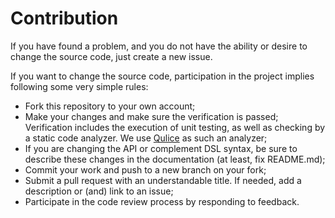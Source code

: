 # Contribution

If you have found a problem, and you do not have the ability or desire to change the source code,
just create a new issue.

If you want to change the source code, participation in the project implies following
some very simple rules:

* Fork this repository to your own account;
* Make your changes and make sure the verification is passed;
  Verification includes the execution of unit testing, as well as checking by a static code analyzer.
  We use [Qulice](https://www.qulice.com/) as such an analyzer;
* If you are changing the API or complement DSL syntax, be sure to describe these changes
  in the documentation (at least, fix README.md);
* Commit your work and push to a new branch on your fork;
* Submit a pull request with an understandable title.
  If needed, add a description or (and) link to an issue;
* Participate in the code review process by responding to feedback.
